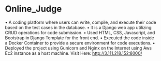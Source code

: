 # Online_Judge
• A coding platform where users can write, compile, and execute their code based on the test cases in the database.
• It is a Django web app utilizing CRUD operations for code submission.
• Used HTML, CSS, Javascript, and Bootstrap in Django Template for the front end.
• Executed the code inside a Docker Container to provide a secure environment for code executions.
• Deployed the project using Gunicorn and Nginx on the Internet using Aws Ec2 instance as a host machine.
Visit Here: http://3.111.218.152:8000/
